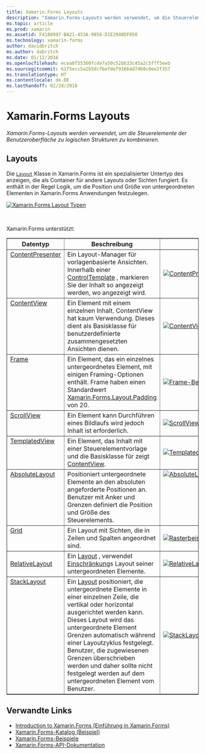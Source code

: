 ```yaml
---
title: Xamarin.Forms Layouts
description: "Xamarin.Forms-Layouts werden verwendet, um die Steuerelemente der Benutzeroberfläche zu logischen Strukturen zu kombinieren."
ms.topic: article
ms.prod: xamarin
ms.assetid: F4180997-BA21-453A-9958-D1E2940DF050
ms.technology: xamarin-forms
author: davidbritch
ms.author: dabritch
ms.date: 01/12/2016
ms.openlocfilehash: ecea0f55360fcde7a50c52bb33c45a2c5fff5eeb
ms.sourcegitcommit: 61f5ecc5a2b5dcfbefdef91664d7460c0ee2f357
ms.translationtype: HT
ms.contentlocale: de-DE
ms.lasthandoff: 02/28/2018
---
```

# <a name="xamarinforms-layouts"></a>Xamarin.Forms Layouts

_Xamarin.Forms-Layouts werden verwendet, um die Steuerelemente der Benutzeroberfläche zu logischen Strukturen zu kombinieren._

<style>.tableimg { max-width: none !important;}</style>

## <a name="layouts"></a>Layouts

Die [`Layout`](https://developer.xamarin.com/api/type/Xamarin.Forms.Layout) Klasse in Xamarin.Forms ist ein spezialisierter Untertyp des anzeigen, die als Container für andere Layouts oder Sichten fungiert. Es enthält in der Regel Logik, um die Position und Größe von untergeordneten Elementen in Xamarin.Forms Anwendungen festzulegen.

 [ ![](layouts-images/layouts-sml.png "Xamarin.Forms Layout Typen")](layouts-images/layouts.png "Xamarin.Forms-Layout-Typen")

<br clear="all" />

Xamarin.Forms unterstützt:

<table align="center" border="1" cellpadding="1" cellspacing="1">
<thead>
    <th>
      <strong>Datentyp</strong>
    </th>
    <th>
      <strong>Beschreibung</strong>
    </th>
    <th style="min-width:400px">
      <strong>bildschirmabbildung von</strong>
    </th>
  </thead>
  <tbody>
  <tr>
    <td valign="top">
      <a href="https://developer.xamarin.com/api/type/Xamarin.Forms.ContentPresenter/">ContentPresenter</a>
    </td>
    <td valign="top">
Ein Layout-Manager für vorlagenbasierte Ansichten. Innerhalb einer <a href="https://developer.xamarin.com/api/type/Xamarin.Forms.ControlTemplate/">ControlTemplate</a> , markieren Sie der Inhalt so angezeigt werden, wo angezeigt wird.
    </td>
    <td>
    <a href="https://github.com/xamarin/xamarin-forms-samples/blob/master/Templates/ControlTemplates/SimpleTheme/SimpleTheme/App.xaml"><img src="layouts-images/ContentPresenter.png" title="ContentPresenter-Beispiel" class="tableimg">
    </a></td>
  </tr>
  <tr>
    <td valign="top">
      <a href="https://developer.xamarin.com/api/type/Xamarin.Forms.ContentView/">ContentView</a>
    </td>
    <td valign="top">
Ein Element mit einem einzelnen Inhalt. ContentView hat kaum Verwendung. Dieses dient als Basisklasse für benutzerdefinierte zusammengesetzten Ansichten dienen.
    </td>
    <td>
    <a href="https://github.com/xamarin/xamarin-forms-samples/blob/master/FormsGallery/FormsGallery/FormsGallery/ContentViewDemoPage.cs"><img src="layouts-images/ContentView.png" title="ContentView-Beispiel" class="tableimg">
    </a></td>
  </tr>
  <tr>
    <td valign="top">
      <a href="https://developer.xamarin.com/api/type/Xamarin.Forms.Frame/">Frame</a>
    </td>
    <td valign="top">
Ein Element, das ein einzelnes untergeordnetes Element, mit einigen Framing-Optionen enthält. Frame haben einen Standardwert <a href="https://developer.xamarin.com/api/property/Xamarin.Forms.Layout.Padding/">Xamarin.Forms.Layout.Padding</a> von 20.
    </td>
    <td>
    <a href="https://github.com/xamarin/xamarin-forms-samples/blob/master/FormsGallery/FormsGallery/FormsGallery/FrameDemoPage.cs"><img src="layouts-images/Frame.png" title="Frame-Beispiel" class="tableimg">
    </a></td>
  </tr>
  <tr>
    <td valign="top">
      <a href="https://developer.xamarin.com/api/type/Xamarin.Forms.ScrollView/">ScrollView</a>
    </td>
    <td valign="top">
Ein Element kann Durchführen eines Bildlaufs wird jedoch Inhalt ist erforderlich.
    </td>
    <td>
    <a href="https://github.com/xamarin/xamarin-forms-samples/blob/master/FormsGallery/FormsGallery/FormsGallery/ScrollViewDemoPage.cs"><img src="layouts-images/ScrollView.png" title="ScrollView-Beispiel" class="tableimg">
    </a></td>
  </tr>
  <tr>
    <td valign="top">
      <a href="https://developer.xamarin.com/api/type/Xamarin.Forms.TemplatedView/">TemplatedView</a>
    </td>
    <td valign="top">
Ein Element, das Inhalt mit einer Steuerelementvorlage und die Basisklasse für zeigt <a href=""/api/type/Xamarin.Forms.ContentView/">ContentView</a>.
    </td>
    <td>
    <a href="https://github.com/xamarin/xamarin-forms-samples/tree/master/Templates/ControlTemplates/"><img src="layouts-images/TemplatedView.png" title="TemplatedView-Beispiel" class="tableimg">
    </a></td>
  </tr>
  <tr>
    <td valign="top">
      <a href="https://developer.xamarin.com/api/type/Xamarin.Forms.AbsoluteLayout/">AbsoluteLayout</a>
    </td>
    <td valign="top">
Positioniert untergeordnete Elemente an den absoluten angeforderte Positionen an. Benutzer mit Anker und Grenzen definiert die Position und Größe des Steuerelements.
    </td>
    <td valign="top">
      <a href="https://github.com/xamarin/xamarin-forms-samples/blob/master/FormsGallery/FormsGallery/FormsGallery/AbsoluteLayoutDemoPage.cs"><img src="layouts-images/AbsoluteLayout.png" title="AbsoluteLayout-Beispiel" class="tableimg">
    </a></td>
  </tr>
  <tr>
    <td valign="top">
      <a href="https://developer.xamarin.com/api/type/Xamarin.Forms.Grid/">Grid</a>
    </td>
    <td valign="top">
Ein Layout mit Sichten, die in Zeilen und Spalten angeordnet sind.
    </td>
    <td>
    <a href="https://github.com/xamarin/xamarin-forms-samples/blob/master/FormsGallery/FormsGallery/FormsGallery/GridDemoPage.cs"><img src="layouts-images/Grid.png" title="Rasterbeispiel" class="tableimg">
    </a></td>
  </tr>
  <tr>
    <td>
      <a href="https://developer.xamarin.com/api/type/Xamarin.Forms.RelativeLayout/">RelativeLayout</a>
    </td>
    <td valign="top">
Ein <a href="https://developer.xamarin.com/api/type/Xamarin.Forms.Layout/%601">Layout</a> , verwendet <a href="https://developer.xamarin.com/api/type/Xamarin.Forms.Constraint/">Einschränkung</a>s Layout seiner untergeordneten Elemente.
    </td>
    <td>
    <a href="https://github.com/xamarin/xamarin-forms-samples/blob/master/FormsGallery/FormsGallery/FormsGallery/RelativeLayoutDemoPage.cs"><img src="layouts-images/RelativeLayout.png" title="RelativeLayout-Beispiel" class="tableimg">
    </a></td>
  </tr>
  <tr>
    <td valign="top">
      <a href="https://developer.xamarin.com/api/type/Xamarin.Forms.StackLayout/">StackLayout</a>
    </td>
    <td valign="top">
Ein <a href="https://developer.xamarin.com/api/type/Xamarin.Forms.Layout/">Layout</a> positioniert, die untergeordnete Elemente in einer einzelnen Zeile, die vertikal oder horizontal ausgerichtet werden kann. Dieses Layout wird das untergeordnete Element Grenzen automatisch während einer Layoutzyklus festgelegt. Benutzer, die zugewiesenen Grenzen überschrieben werden und daher sollte nicht festgelegt werden auf dem untergeordneten Element vom Benutzer.
    </td>
    <td>
    <a href="https://github.com/xamarin/xamarin-forms-samples/blob/master/FormsGallery/FormsGallery/FormsGallery/StackLayoutDemoPage.cs"><img src="layouts-images/StackLayout.png" title="StackLayout-Beispiel" class="tableimg">
    </a></td>
  </tr>
  </tbody>
</table>



## <a name="related-links"></a>Verwandte Links

- [Introduction to Xamarin.Forms (Einführung in Xamarin.Forms)](~/xamarin-forms/get-started/introduction-to-xamarin-forms.md)
- [Xamarin.Forms-Katalog (Beispiel)](https://developer.xamarin.com/samples/FormsGallery/)
- [Xamarin.Forms-Beispiele](https://developer.xamarin.com/samples/tag/Xamarin.Forms/)
- [Xamarin.Forms-API-Dokumentation](https://developer.xamarin.com/api/namespace/Xamarin.Forms)
